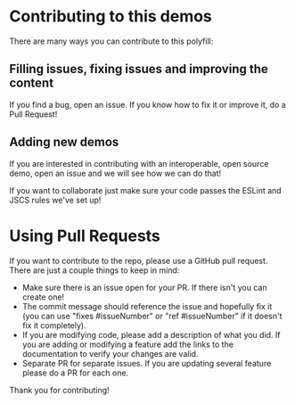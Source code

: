 # Contributing to this demos

There are many ways you can contribute to this polyfill:

## Filling issues, fixing issues and improving the content
If you find a bug, open an issue. If you know how to fix it or improve it, do a Pull Request!
  
## Adding new demos
If you are interested in contributing with an interoperable, open source demo, open an issue and we will see how we can do that!

If you want to collaborate just make sure your code passes the ESLint and JSCS rules we've set up!

# Using Pull Requests
If you want to contribute to the repo, please use a GitHub pull request. There are just a couple things to keep in mind:
- Make sure there is an issue open for your PR. If there isn't you can create one!
- The commit message should reference the issue and hopefully fix it (you can use "fixes #issueNumber" or "ref #issueNumber" if it doesn't fix it completely). 
- If you are modifying code, please add a description of what you did. If you are adding or modifying a feature add the links to the documentation to verify your changes are valid.
- Separate PR for separate issues. If you are updating several feature please do a PR for each one.

 Thank you for contributing!